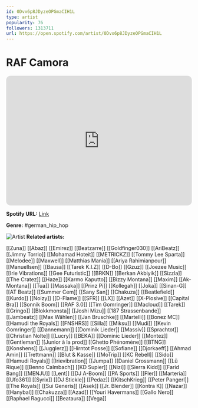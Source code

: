 ```yaml
---
id: 0Dvx6p8JDyzeOPGmaCIH1L
type: artist
popularity: 76
followers: 1313711
url: https://open.spotify.com/artist/0Dvx6p8JDyzeOPGmaCIH1L
---
```

# RAF Camora

<iframe style="border-radius:12px" src="https://open.spotify.com/embed/artist/0Dvx6p8JDyzeOPGmaCIH1L" width="100%" height="352" frameBorder="0" allowfullscreen="" allow="autoplay; clipboard-write; encrypted-media; fullscreen; picture-in-picture" loading="lazy"></iframe>

**Spotify URL:** [Link](https://open.spotify.com/artist/0Dvx6p8JDyzeOPGmaCIH1L)

**Genre:**  #german_hip_hop

![Artist](https://i.scdn.co/image/ab6761610000e5eb714dc902ecf6f542975d6230)
**Related artists:**

[[Zuna]]
[[Abaz]]
[[Emirez]]
[[Beatzarre]]
[[Goldfinger030]]
[[AriBeatz]]
[[Jimmy Torrio]]
[[Mohamad Hoteit]]
[[METRICKZ]]
[[Tommy Lee Sparta]]
[[Melodee]]
[[Maxwell]]
[[Matthias Mania]]
[[Ariya Rahimianpour]]
[[Manuellsen]]
[[Bausa]]
[[Tarek K.I.Z]]
[[D-Bo]]
[[Gzuz]]
[[Joezee Music]]
[[Irie Vibrations]]
[[Gee Futuristic]]
[[BRKN]]
[[Berkan Akbiyik]]
[[Sizzla]]
[[The Cratez]]
[[Haze]]
[[Karmo Kaputto]]
[[Bizzy Montana]]
[[Maxim]]
[[Ak-Montana]]
[[Tua]]
[[Massaka]]
[[Prinz Pi]]
[[Kollegah]]
[[Joka]]
[[Sinan-G]]
[[AT Beatz]]
[[Summer Cem]]
[[Sany San]]
[[Chakuza]]
[[Beatlefield]]
[[Kurdo]]
[[Noizy]]
[[D-Flame]]
[[SFR]]
[[LX]]
[[Azet]]
[[X-Plosive]]
[[Capital Bra]]
[[Sonnik Boom]]
[[RAF 3.0]]
[[Tim Gomringer]]
[[Macloud]]
[[Tarek]]
[[Gringo]]
[[Blokkmonsta]]
[[Joshi Mizu]]
[[187 Strassenbande]]
[[Jambeatz]]
[[Max Wählen]]
[[Jan Bruschke]]
[[Martelli]]
[[Bonez MC]]
[[Hamudi the Royals]]
[[FNSHRS]]
[[Silla]]
[[Miksu]]
[[Mudi]]
[[Kevin Gomringer]]
[[Dannemann]]
[[Dominik Lieder]]
[[Massiv]]
[[Sprachtot]]
[[Christian Nolte]]
[[Lucry]]
[[BEKA]]
[[Dominic Lieder]]
[[Montez]]
[[Gentleman]]
[[Junior à la prod]]
[[Ghetto Phénomène]]
[[BTNG]]
[[Konshens]]
[[Jugglerz]]
[[Hirntot Posse]]
[[Sofiane]]
[[Djorkaeff]]
[[Ahmad Amin]]
[[Trettmann]]
[[Blut & Kasse]]
[[MoTrip]]
[[KC Rebell]]
[[Sido]]
[[Hamudi Royals]]
[[Irievibration]]
[[Jumpa]]
[[Daniel Grossmann]]
[[Lü Rique]]
[[Benno Calmbach]]
[[KD Supier]]
[[Nizi]]
[[Sierra Kidd]]
[[Farid Bang]]
[[MENJU]]
[[Lent]]
[[DJ A-Boom]]
[[PA Sports]]
[[Fler]]
[[Marteria]]
[[Ufo361]]
[[Syrix]]
[[DJ Stickle]]
[[Pedaz]]
[[KitschKrieg]]
[[Peter Pangerl]]
[[The Royals]]
[[Sui Generis]]
[[Asek]]
[[Jr. Blender]]
[[Kontra K]]
[[Nazar]]
[[Hanybal]]
[[Chakuzza]]
[[Azad]]
[[Youri Havermans]]
[[Gallo Nero]]
[[Raphael Ragucci]]
[[Beataura]]
[[Vega]]
